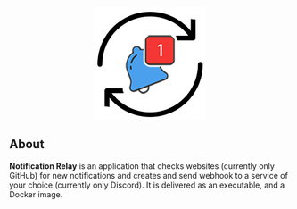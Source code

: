 <p align="center"><img src="https://raw.githubusercontent.com/Cyb3r-Jak3/notification_relay/main/.github/icon.png" alt="notification_relay logo"/> </p>

## About

**Notification Relay** is an application that checks websites (currently only GitHub) for new notifications and creates and send webhook to a service of your choice (currently only Discord).
It is delivered as an executable, and a Docker image.